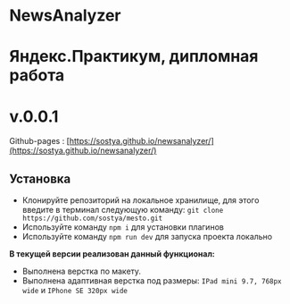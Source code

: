 # NewsAnalyzer
# Яндекс.Практикум, дипломная работа

# v.0.0.1

Github-pages : [https://sostya.github.io/newsanalyzer/](https://sostya.github.io/newsanalyzer/)

## Установка

* Клонируйте репозиторий на локальное хранилище, для этого введите в терминал следующую команду:
`git clone https://github.com/sostya/mesto.git`
* Используйте команду `npm i` для установки плагинов
* Используйте команду `npm run dev` для запуска проекта локально

**В текущей версии реализован данный функционал:**

* Выполнена верстка по макету.
* Выполнена адаптивная верстка под размеры: `IPad mini 9.7, 768px wide` и `IPhone SE 320px wide`
